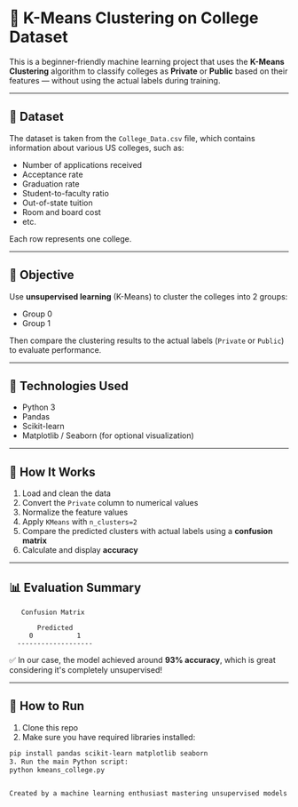 # 🎯 K-Means Clustering on College Dataset

This is a beginner-friendly machine learning project that uses the **K-Means Clustering** algorithm to classify colleges as **Private** or **Public** based on their features — without using the actual labels during training.

---

## 📁 Dataset

The dataset is taken from the `College_Data.csv` file, which contains information about various US colleges, such as:

- Number of applications received
- Acceptance rate
- Graduation rate
- Student-to-faculty ratio
- Out-of-state tuition
- Room and board cost
- etc.

Each row represents one college.

---

## 🧠 Objective

Use **unsupervised learning** (K-Means) to cluster the colleges into 2 groups:
- Group 0
- Group 1

Then compare the clustering results to the actual labels (`Private` or `Public`) to evaluate performance.

---

## 🔧 Technologies Used

- Python 3
- Pandas
- Scikit-learn
- Matplotlib / Seaborn (for optional visualization)

---

## 🧪 How It Works

1. Load and clean the data
2. Convert the `Private` column to numerical values
3. Normalize the feature values
4. Apply `KMeans` with `n_clusters=2`
5. Compare the predicted clusters with actual labels using a **confusion matrix**
6. Calculate and display **accuracy**

---

## 📊 Evaluation Summary

       Confusion Matrix

           Predicted
         0           1
      -------------------

✅ In our case, the model achieved around **93% accuracy**, which is great considering it's completely unsupervised!

---

## 🚀 How to Run

1. Clone this repo
2. Make sure you have required libraries installed:
```bash
pip install pandas scikit-learn matplotlib seaborn
3. Run the main Python script:
python kmeans_college.py


Created by a machine learning enthusiast mastering unsupervised models.


